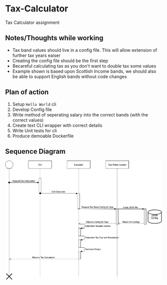 # Tax-Calculator

Tax Calculator assignment

## Notes/Thoughts while working

- Tax band values should live in a config file. This will allow extension of further tax years eaiser
- Creating the config file should be the first step
- Becareful calculating tax as you don't want to double tax some values
- Example shown is based upon Scottish Income bands, we should also be able to support English bands without code changes

## Plan of action

1. Setup `Hello World` cli
2. Develop Config file
3. Write method of seperating salary into the correct bands (with the correct values)
4. Create text CLI wrapper with correct details
5. Write Unit tests for cli
6. Produce demoable Dockerfile

## Sequence Diagram

![alt text](docs/ECS_Tax_Calculator_Design.png
"Tax Calculator Sequence Diagram")
